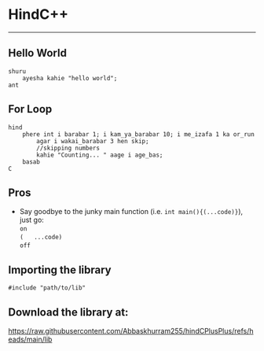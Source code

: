 # HindC++
---

## Hello World
`shuru`<br/>
`    ayesha kahie "hello world";`
    <br/>
`ant`

## For Loop
`hind`<br/>
`    phere int i barabar 1; i kam_ya_barabar 10; i me_izafa 1 ka or_run`</br>
`        agar i wakai_barabar 3 hen skip;`<br/>
`        //skipping numbers`</br>
`        kahie "Counting... " aage i age_bas;`<br/>
`    basab`<br/>
`C`

## Pros
* Say goodbye to the junky main function (i.e. `int main(){(...code)}`), just go:
  <br/>`on`<br/>`(   ...code)`<br/>`off`

## Importing the library
`#include "path/to/lib"`

## Download the library at:
https://raw.githubusercontent.com/Abbaskhurram255/hindCPlusPlus/refs/heads/main/lib
